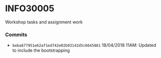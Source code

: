 # INFO30005
Workshop tasks and assignment work

### Commits ###

* `beba677951e62af1ed742e02b93142d5c6645861` 18/04/2018 11AM: Updated to include the bootstrapping  
